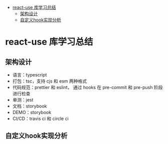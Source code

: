 - [react-use 库学习总结](#react-use-库学习总结)
  - [架构设计](#架构设计)
  - [自定义hook实现分析](#自定义hook实现分析)


# react-use 库学习总结

## 架构设计

- 语言：typescript
- 打包：tsc，支持 cjs 和 esm 两种格式
- 代码规范：prettier 和 eslint， 通过 hooks 在 pre-commit 和 pre-push 阶段进行检查
- 单测：jest
- 文档：storybook
- DEMO：storybook
- CI/CD：travis ci 和 circle ci

## 自定义hook实现分析